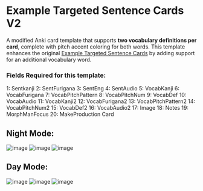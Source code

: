 # Example Targeted Sentence Cards V2

A modified Anki card template that supports **two vocabulary definitions per card**, complete with pitch accent coloring for both words. This template enhances the original [Example Targeted Sentence Cards](https://ankiweb.net/shared/info/1557722832) by adding support for an additional vocabulary word.

### Fields Required for this template:
1: Sentkanji
2: SentFurigana
3: SentEng
4: SentAudio
5: VocabKanji
6: VocabFurigana
7: VocabPitchPattern
8: VocabPitchNum
9: VocabDef
10: VocabAudio
11: VocabKanji2
12: VocabFurigana2
13: VocabPitchPattern2
14: VocabPitchNum2
15: VocabDef2
16: VocabAudio2
17: Image
18: Notes
19: MorphManFocus
20: MakeProduction Card

## Night Mode:
![image](https://github.com/user-attachments/assets/05c6b96f-d704-4ede-9688-66bb5bf005ea)
![image](https://github.com/user-attachments/assets/f578655f-e755-4297-b778-f1814a0499f8)
![image](https://github.com/user-attachments/assets/c8435c4c-a1e6-48f0-aa40-fec5fd18fdd4)

## Day Mode:
![image](https://github.com/user-attachments/assets/9d1b2690-b739-4676-9c62-ac1882362c41)
![image](https://github.com/user-attachments/assets/67bcb095-f908-418f-aaa5-2ccb00085787)
![image](https://github.com/user-attachments/assets/f7442d87-2191-4d4a-ae83-1283fab5d903)
